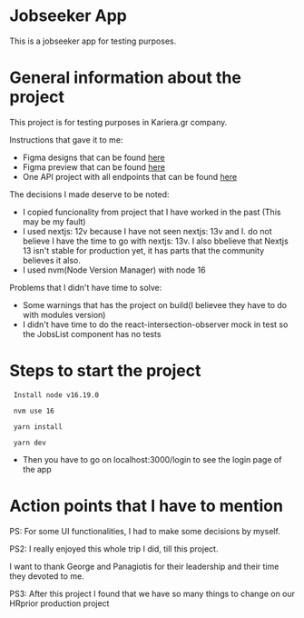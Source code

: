 # Jobseeker App
This is a jobseeker app for testing purposes.

# General information about the project
This project is for testing purposes in Kariera.gr company.

Ιnstructions that gave it to me:
* Figma designs that can be found [here](https://www.figma.com/file/1gxyhj9cuyXrVKYDvNVvMS/Frontend-challenge?node-id=1%3A3&t=hwe4nBqv9QWRWB7D-0)
* Figma preview that can be found [here](https://www.figma.com/proto/1gxyhj9cuyXrVKYDvNVvMS/Frontend-challenge?node-id=24%3A0&scaling=scale-down&page-id=1%3A3&starting-point-node-id=1%3A2)
* One API project with all endpoints that can be found [here](https://ka-fe-assignment.azurewebsites.net/api/docs/)

The decisions I made deserve to be noted:
* I copied funcionality from project that I have worked in the past (This may be my fault)
* I used nextjs: 12v because I have not seen nextjs: 13v and I. do not believe I have the time to go with nextjs: 13v. I also bbelieve that Nextjs 13 isn't stable for production yet, it has parts that the community believes it also.
* I used nvm(Node Version Manager) with node 16

Problems that I didn't have time to solve:
* Some warnings that has the project on build(I believee they have to do with modules version)
* I didn't have time to do the react-intersection-observer mock in test so the JobsList component has no tests

# Steps to start the project
```
 Install node v16.19.0
 
 nvm use 16
 
 yarn install
 
 yarn dev
```
* Then you have to go on localhost:3000/login to see the login page of the app

# Action points that I have to mention

PS: For some UI functionalities, I had to make some decisions by myself.

PS2: I really enjoyed this whole trip I did, till this project.

I want to thank George and Panagiotis  for their leadership and their time they devoted to me.

PS3: After this project I found that we have so many things to change on our HRprior production project
